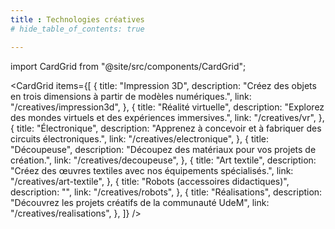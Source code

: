 ```yaml
---
title : Technologies créatives
# hide_table_of_contents: true

---
```


import CardGrid from "@site/src/components/CardGrid";


<CardGrid
  items={[
    {
      title: "Impression 3D",
      description: "Créez des objets en trois dimensions à partir de modèles numériques.",
      link: "/creatives/impression3d",
    },
    {
      title: "Réalité virtuelle",
      description: "Explorez des mondes virtuels et des expériences immersives.",
      link: "/creatives/vr",
    },
    {
      title: "Électronique",
      description: "Apprenez à concevoir et à fabriquer des circuits électroniques.",
      link: "/creatives/electronique",
    },
    {
      title: "Découpeuse",
      description: "Découpez des matériaux pour vos projets de création.",
      link: "/creatives/decoupeuse",
    },
    {
      title: "Art textile",
      description: "Créez des œuvres textiles avec nos équipements spécialisés.",
      link: "/creatives/art-textile",
    },
    {
      title: "Robots (accessoires didactiques)",
      description: "",
      link: "/creatives/robots",
    },
    {
      title: "Réalisations",
      description: "Découvrez les projets créatifs de la communauté UdeM",
      link: "/creatives/realisations",
    },
  ]}
/>